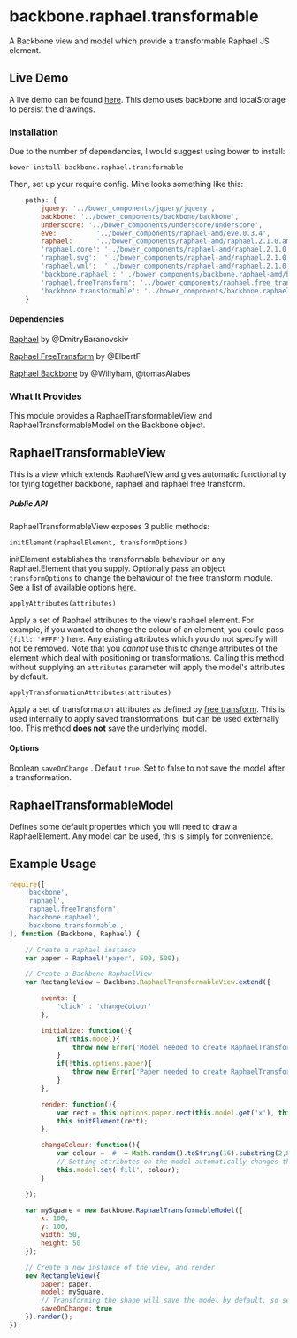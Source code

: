 backbone.raphael.transformable
==============================

A Backbone view and model which provide a transformable Raphael JS element.

## Live Demo

A live demo can be found [here](http://www.willdemaine.co.uk/demos/transformable/). This demo uses backbone and localStorage to persist the drawings.

### Installation

Due to the number of dependencies, I would suggest using bower to install:

``bower install backbone.raphael.transformable``

Then, set up your require config. Mine looks something like this:

```javascript
    paths: {
        jquery: '../bower_components/jquery/jquery',
        backbone: '../bower_components/backbone/backbone',
        underscore: '../bower_components/underscore/underscore',
        eve:          '../bower_components/raphael-amd/eve.0.3.4',
        raphael:      '../bower_components/raphael-amd/raphael.2.1.0.amd',
        'raphael.core': '../bower_components/raphael-amd/raphael.2.1.0.core',
        'raphael.svg':  '../bower_components/raphael-amd/raphael.2.1.0.svg',
        'raphael.vml':  '../bower_components/raphael-amd/raphael.2.1.0.vml',
        'backbone.raphael': '../bower_components/backbone.raphael-amd/backbone.raphael',
        'raphael.freeTransform': '../bower_components/raphael.free_transform/raphael.free_transform',
        'backbone.transformable': '../bower_components/backbone.raphael.transformable/backbone.raphael.transformable'
    }
```

#### Dependencies

[Raphael](https://github.com/DmitryBaranovskiy/raphael/) by @DmitryBaranovskiv

[Raphael FreeTransform](https://github.com/ElbertF/Raphael.FreeTransform) by @ElbertF

[Raphael Backbone](https://github.com/Willyham/backbone.raphael-amd) by @Willyham, @tomasAlabes


### What It Provides

This module provides a RaphaelTransformableView and RaphaelTransformableModel on the Backbone object.

## RaphaelTransformableView

This is a view which extends RaphaelView and gives automatic functionality for tying together backbone, raphael and raphael free transform.

##### Public API

RaphaelTransformableView exposes 3 public methods:

``initElement(raphaelElement, transformOptions)``

initElement establishes the transformable behaviour on any Raphael.Element that you supply. Optionally pass an object ``transformOptions`` to change the behaviour of the
free transform module. See a list of available options [here](https://github.com/ElbertF/Raphael.FreeTransform#options).

``applyAttributes(attributes)``

Apply a set of Raphael attributes to the view's raphael element. For example, if you wanted to change the colour of an element, you could pass ``{fill: '#FFF'}`` here.
Any existing attributes which you do not specify will not be removed. Note that you *cannot* use this to change attributes of the element which deal with positioning or transformations.
Calling this method without supplying an ``attributes`` parameter will apply the model's attributes by default.

``applyTransformationAttributes(attributes)``

Apply a set of transformaton attributes as defined by [free transform](https://github.com/ElbertF/Raphael.FreeTransform). This is used internally to apply saved transformations, but
can be used externally too. This method **does not** save the underlying model.

#### Options

Boolean ``saveOnChange`` . Default ``true``. Set to false to not save the model after a transformation.

## RaphaelTransformableModel

Defines some default properties which you will need to draw a RaphaelElement. Any model can be used, this is simply for convenience.

## Example Usage


```javascript
require([
    'backbone',
    'raphael',
    'raphael.freeTransform',
    'backbone.raphael',
    'backbone.transformable',
], function (Backbone, Raphael) {

    // Create a raphael instance
    var paper = Raphael('paper', 500, 500);

    // Create a Backbone RaphaelView
    var RectangleView = Backbone.RaphaelTransformableView.extend({

        events: {
            'click' : 'changeColour'
        },

        initialize: function(){
            if(!this.model){
                throw new Error('Model needed to create RaphaelTransformableView');
            }
            if(!this.options.paper){
                throw new Error('Paper needed to create RaphaelTransformableView');
            }
        },

        render: function(){
            var rect = this.options.paper.rect(this.model.get('x'), this.model.get('y'), this.model.get('width'),this.model.get('height'));
            this.initElement(rect);
        },

        changeColour: function(){
            var colour = '#' + Math.random().toString(16).substring(2,8);
            // Setting attributes on the model automatically changes the SVG
            this.model.set('fill', colour);
        }

    });

    var mySquare = new Backbone.RaphaelTransformableModel({
        x: 100,
        y: 100,
        width: 50,
        height: 50
    });

    // Create a new instance of the view, and render
    new RectangleView({
        paper: paper,
        model: mySquare,
        // Transforming the shape will save the model by default, so set this to false if you don't define a model url.
        saveOnChange: true
    }).render();
});
```
